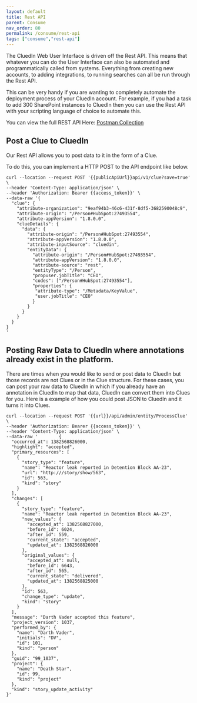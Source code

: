 ```yaml
---
layout: default
title: Rest API
parent: Consume
nav_order: 80
permalink: /consume/rest-api
tags: ["consume","rest-api"]
---
```


The CluedIn Web User Interface is driven off the Rest API. This means that whatever you can do the User Interface can also be automated and programmatically called from systems. Everything from creating new accounts, to adding integrations, to running searches can all be run through the Rest API. 

This can be very handy if you are wanting to completely automate the deployment process of your CluedIn account. For example, if you had a task to add 300 SharePoint instances to CluedIn then you can use the Rest API with your scripting language of choice to automate this. 

You can view the full REST API Here: [Postman Collection](https://documenter.getpostman.com/view/26504/RVu8io2g)

## Post a Clue to CluedIn

Our Rest API allows you to post data to it in the form of a Clue. 

To do this, you can implement a HTTP POST to the API endpoint like below.

```
curl --location --request POST '{{publicApiUrl}}api/v1/clue?save=true' \
--header 'Content-Type: application/json' \
--header 'Authorization: Bearer {{access_token}}' \
--data-raw '{
  "clue": {
    "attribute-organization": "9eaf94b3-46c6-431f-8df5-3682590048c9",
    "attribute-origin": "/Person#HubSpot:27493554",
    "attribute-appVersion": "1.8.0.0",
    "clueDetails": {
      "data": {
        "attribute-origin": "/Person#HubSpot:27493554",
        "attribute-appVersion": "1.8.0.0",
        "attribute-inputSource": "cluedin",
        "entityData": {
          "attribute-origin": "/Person#HubSpot:27493554",
          "attribute-appVersion": "1.8.0.0",
          "attribute-source": "rest",
          "entityType": "/Person",
	      "propuser.jobTitle": "CEO",
          "codes": ["/Person#HubSpot:27493554"],
          "properties": {
           "attribute-type": "/Metadata/KeyValue",
           "user.jobTitle": "CEO"
          }
        }
      }
    }
  }
}
'
```

## Posting Raw Data to CluedIn where annotations already exist in the platform. 

There are times when you would like to send or post data to CluedIn but those records are not Clues or in the Clue structure. For these cases, you can post your raw data to CluedIn in which if you already have an annotation in CluedIn to map that data, CluedIn can convert them into Clues for you. Here is a example of how you could post JSON to CluedIn and it turns it into Clues.

```
curl --location --request POST '{{url}}/api/admin/entity/ProcessClue' \
--header 'Authorization: Bearer {{access_token}}' \
--header 'Content-Type: application/json' \
--data-raw '        {
  "occurred_at": 1382568826000,
  "highlight": "accepted",
  "primary_resources": [
    {
      "story_type": "feature",
      "name": "Reactor leak reported in Detention Block AA-23",
      "url": "http:///story/show/563",
      "id": 563,
      "kind": "story"
    }
  ],
  "changes": [
    {
      "story_type": "feature",
      "name": "Reactor leak reported in Detention Block AA-23",
      "new_values": {
        "accepted_at": 1382568827000,
        "before_id": 6024,
        "after_id": 559,
        "current_state": "accepted",
        "updated_at": 1382568826000
      },
      "original_values": {
        "accepted_at": null,
        "before_id": 6643,
        "after_id": 565,
        "current_state": "delivered",
        "updated_at": 1382568825000
      },
      "id": 563,
      "change_type": "update",
      "kind": "story"
    }
  ],
  "message": "Darth Vader accepted this feature",
  "project_version": 1037,
  "performed_by": {
    "name": "Darth Vader",
    "initials": "DV",
    "id": 101,
    "kind": "person"
  },
  "guid": "99_1037",
  "project": {
    "name": "Death Star",
    "id": 99,
    "kind": "project"
  },
  "kind": "story_update_activity"
}'
```
